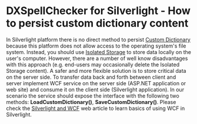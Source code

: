 # DXSpellChecker for Silverlight - How to persist custom dictionary content


<p>In Silverlight platform there is no direct method to persist <a href="http://documentation.devexpress.com/#WindowsForms/CustomDocument8581#custom"><u>Custom Dictionary</u></a> because this platform does not allow access to the operating system's file system. Instead, you should use <a href="http://www.silverlight.net/learn/graphics/file-and-local-data/isolated-storage-(silverlight-quickstart)"><u>Isolated Storage</u></a> to store data locally on the user's computer. However, there are a number of well know disadvantages with this approach (e.g. end-users may occasionally delete the Isolated Storage content). A safer and more flexible solution is to store critical data on the server side. To transfer data back and forth between client and server implement WCF service on the server side (ASP.NET application or web site) and consume it on the client side (Silverlight application). In our scenario the service should expose the interface with the following two methods: <strong>LoadCustomDictionary()</strong>, <strong>SaveCustomDictionary()</strong>. Please check the <a href="http://chakkaradeep.wordpress.com/2008/05/31/silverlight-and-wcf/"><u>Silverlight and WCF</u></a> web article to learn basics of using WCF in Silverlight.</p>

<br/>


